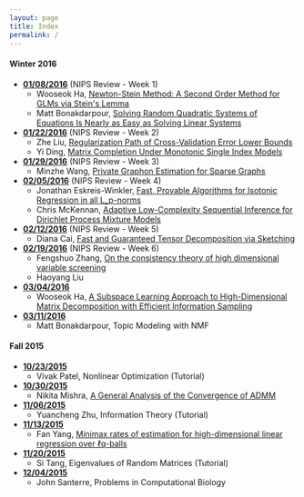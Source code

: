 ```yaml
---
layout: page
title: Index
permalink: /
---
```

#### Winter 2016
* **[01/08/2016](http://helios-reading.github.io/nips_week1/)** (NIPS Review - Week 1)  
  * Wooseok Ha, [Newton-Stein Method: A Second Order Method for GLMs via Stein's Lemma](http://arxiv.org/abs/1511.08895)
  * Matt Bonakdarpour, [Solving Random Quadratic Systems of Equations Is Nearly as Easy as Solving Linear Systems](http://arxiv.org/abs/1505.05114)
* **[01/22/2016](http://helios-reading.github.io/nips_week2/)** (NIPS Review - Week 2)   
  * Zhe Liu, [Regularization Path of Cross-Validation Error Lower Bounds](http://arxiv.org/abs/1502.02344)  
  * Yi Ding, [Matrix Completion Under Monotonic Single Index Models](http://arxiv.org/abs/1512.08787)  
* **[01/29/2016](http://helios-reading.github.io/nips_week3/)** (NIPS Review - Week 3)   
  * Minzhe Wang, [Private Graphon Estimation for Sparse Graphs](http://arxiv.org/abs/1506.06162)  
* **[02/05/2016](http://helios-reading.github.io/nips_week4/)** (NIPS Review - Week 4)  
  * Jonathan Eskreis-Winkler, [Fast, Provable Algorithms for Isotonic Regression in all L_p-norms](http://arxiv.org/abs/1507.00710)  
  * Chris McKennan, [Adaptive Low-Complexity Sequential Inference for Dirichlet Process Mixture Models](http://arxiv.org/abs/1409.8185)   
* **[02/12/2016](http://helios-reading.github.io/nips_week5/)** (NIPS Review - Week 5)  
  * Diana Cai, [Fast and Guaranteed Tensor Decomposition via Sketching](http://arxiv.org/abs/1506.04448)  
* **[02/19/2016](http://helios-reading.github.io/nips_week6/)** (NIPS Review - Week 6)  
  * Fengshuo Zhang, [On the consistency theory of high dimensional variable screening](http://arxiv.org/abs/1502.06895)
  * Haoyang Liu
* **[03/04/2016](http://helios-reading.github.io/subspace_wh/)** 
  * Wooseok Ha, [A Subspace Learning Approach to High-Dimensional Matrix Decomposition with Efficient Information Sampling](http://arxiv.org/abs/1502.00182)  
* **[03/11/2016](http://helios-reading.github.io/tm_nmf_mb/)** 
  * Matt Bonakdarpour, Topic Modeling with NMF  

#### Fall 2015
* **[10/23/2015](http://helios-reading.github.io/opt_vivak/)**
  * Vivak Patel, Nonlinear Optimization (Tutorial)
* **[10/30/2015](http://helios-reading.github.io/admm_nikita/)**
  * Nikita Mishra, [A General Analysis of the Convergence of ADMM](http://arxiv.org/abs/1502.02009)  
* **[11/06/2015](http://helios-reading.github.io/infoTheory_yc/)**   
  * Yuancheng Zhu, Information Theory (Tutorial)
* **[11/13/2015](http://helios-reading.github.io/minimaxLp-fan/)** 
  * Fan Yang, [Minimax rates of estimation for high-dimensional linear regression over ℓq-balls](http://arxiv.org/pdf/0910.2042.pdf)
* **[11/20/2015](http://helios-reading.github.io/randomMat-si/)** 
  * Si Tang, Eigenvalues of Random Matrices (Tutorial)
* **[12/04/2015](http://helios-reading.github.io/compBio-john/)** 
  * John Santerre, Problems in Computational Biology
 
